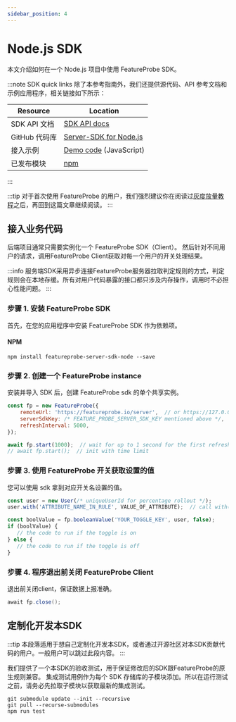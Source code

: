 ```yaml
---
sidebar_position: 4
---
```


# Node.js SDK

本文介绍如何在一个 Node.js 项目中使用 FeatureProbe SDK。

:::note SDK quick links
除了本参考指南外，我们还提供源代码、API 参考文档和示例应用程序，相关链接如下所示：

| **Resource**  | **Location**                                                 |
| ------------- | ------------------------------------------------------------ |
| SDK API 文档  | [ SDK API docs](https://featureprobe.github.io/server-sdk-node/) |
| GitHub 代码库 | [Server-SDK for Node.js](https://github.com/FeatureProbe/server-sdk-node) |
| 接入示例      | [Demo code](https://github.com/FeatureProbe/server-sdk-node/blob/main/example/demo.js) (JavaScript) |
| 已发布模块    | [ npm](https://www.npmjs.com/package/featureprobe-server-sdk-node) |

:::



:::tip
对于首次使用 FeatureProbe 的用户，我们强烈建议你在阅读过[灰度放量教程](../../tutorials/rollout_tutorial/)之后，再回到这篇文章继续阅读。
:::

## 接入业务代码

后端项目通常只需要实例化一个 FeatureProbe SDK（Client）。
然后针对不同用户的请求，调用FeatureProbe Client获取对每一个用户的开关处理结果。

:::info
服务端SDK采用异步连接FeatureProbe服务器拉取判定规则的方式，判定规则会在本地存缓。所有对用户代码暴露的接口都只涉及内存操作，调用时不必担心性能问题。
:::

### 步骤 1. 安装 FeatureProbe SDK

首先，在您的应用程序中安装 FeatureProbe SDK 作为依赖项。

#### NPM

```
npm install featureprobe-server-sdk-node --save
```

### 步骤 2. 创建一个 FeatureProbe instance

安装并导入 SDK 后，创建 FeatureProbe sdk 的单个共享实例。

```javascript
const fp = new FeatureProbe({
    remoteUrl: 'https://featureprobe.io/server',  // or https://127.0.0.1:4007
    serverSdkKey: /* FEATURE_PROBE_SERVER_SDK_KEY mentioned above */,
    refreshInterval: 5000,
});

await fp.start(1000);  // wait for up to 1 second for the first refresh
// await fp.start();  // init with time limit
```

### 步骤 3. 使用 FeatureProbe 开关获取设置的值

您可以使用 sdk 拿到对应开关名设置的值。

```javascript
const user = new User(/* uniqueUserId for percentage rollout */);
user.with('ATTRIBUTE_NAME_IN_RULE', VALUE_OF_ATTRIBUTE);  // call with() for each attribute, or extendAttrs(attributeMap) for attributes

const boolValue = fp.booleanValue('YOUR_TOGGLE_KEY', user, false);
if (boolValue) {
   // the code to run if the toggle is on
} else {
   // the code to run if the toggle is off
}
```

### 步骤 4. 程序退出前关闭 FeatureProbe Client

退出前关闭client，保证数据上报准确。

```java
await fp.close();
```

## 定制化开发本SDK

:::tip
本段落适用于想自己定制化开发本SDK，或者通过开源社区对本SDK贡献代码的用户。一般用户可以跳过此段内容。
:::

我们提供了一个本SDK的验收测试，用于保证修改后的SDK跟FeatureProbe的原生规则兼容。
集成测试用例作为每个 SDK 存储库的子模块添加。所以在运行测试之前，请务必先拉取子模块以获取最新的集成测试。

```shell
git submodule update --init --recursive
git pull --recurse-submodules
npm run test
```

